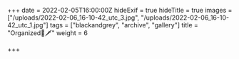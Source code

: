+++
date = 2022-02-05T16:00:00Z
hideExif = true
hideTitle = true
images = ["/uploads/2022-02-06_16-10-42_utc_3.jpg", "/uploads/2022-02-06_16-10-42_utc_1.jpg"]
tags = ["blackandgrey", "archive", "gallery"]
title = "Organized🐍🗡️"
weight = 6

+++
